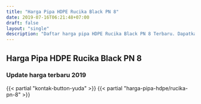 ```yaml
---
title: "Harga Pipa HDPE Rucika Black PN 8"
date: 2019-07-16T06:21:48+07:00
draft: false
layout: "single"
description: "Daftar harga pipa HDPE Rucika Black PN 8 Terbaru. Dapatkan harga pipa HDPE terbaik dari distributor pipa HDPE Jakarta"
---
```



## Harga Pipa HDPE Rucika Black PN 8
### Update harga terbaru 2019
{{< partial "kontak-button-yuda" >}}
{{< partial "harga-pipa-hdpe/rucika-pn-8" >}}